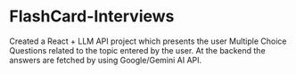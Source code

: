 # FlashCard-Interviews
Created a React + LLM API project which presents the user Multiple Choice Questions related to the topic entered by the user. At the backend the answers are fetched by using Google/Gemini AI API.
